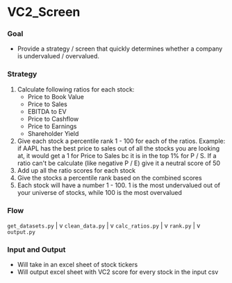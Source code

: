 # VC2_Screen

### Goal
* Provide a strategy / screen that quickly determines whether a company is undervalued / overvalued.

### Strategy
1. Calculate following ratios for each stock:
    * Price to Book Value
    * Price to Sales 
    * EBITDA to EV
    * Price to Cashflow 
    * Price to Earnings
    * Shareholder Yield
2. Give each stock a percentile rank 1 - 100 for each of the ratios. Example: if AAPL has the best price to sales out of all the stocks you are looking at, it would get a 1 for Price to Sales bc it is in the top 1% for P / S. If a ratio can't be calculate (like negative P / E) give it a neutral score of 50
3. Add up all the ratio scores for each stock
4. Give the stocks a percentile rank based on the combined scores
5. Each stock will have a number 1 - 100. 1 is the most undervalued out of your universe of stocks, while 100 is the most overvalued

### Flow
```get_datasets.py```
        |
        v
```clean_data.py```
        |
        v
```calc_ratios.py```
        |
        v
```rank.py```
        |
        v
```output.py```

### Input and Output
* Will take in an excel sheet of stock tickers
* Will output excel sheet with VC2 score for every stock in the input csv

